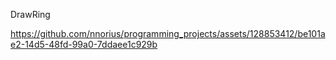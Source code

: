 DrawRing




https://github.com/nnorius/programming_projects/assets/128853412/be101ae2-14d5-48fd-99a0-7ddaee1c929b

